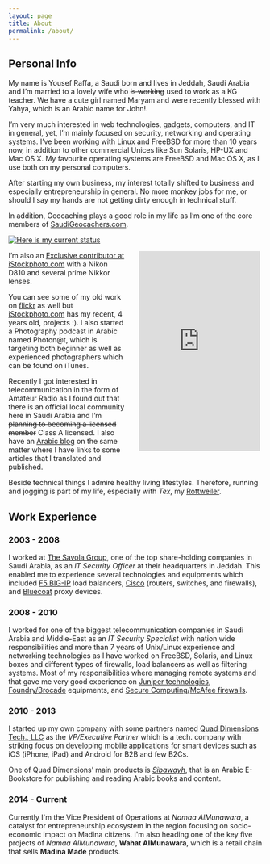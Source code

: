 ```yaml
---
layout: page
title: About
permalink: /about/
---
```


## Personal Info ##

My name is Yousef Raffa, a Saudi born and lives in Jeddah, Saudi Arabia and I’m married to a lovely wife who <s>is working</s> used to work as a KG teacher. We have a cute girl named Maryam and were recently blessed with Yahya, which is an Arabic name for John!.

I’m very much interested in web technologies, gadgets, computers, and IT in general, yet, I’m mainly focused on security, networking and operating systems. I’ve been working with Linux and FreeBSD for more than 10 years now, in addition to other commercial Unices like Sun Solaris, HP-UX and Mac OS X. My favourite operating systems are FreeBSD and Mac OS X, as I use both on my personal computers.

After starting my own business, my interest totally shifted to business and especially entrepreneurship in general. No more monkey jobs for me, or should I say my hands are not getting dirty enough in technical stuff.

In addition, Geocaching plays a good role in my life as I’m one of the core members of [SaudiGeocachers.com](http://www.saudigeocachers.com/).

[![Here is my current status](http://img.geocaching.com/stats/img.aspx?txt=View+my+profile&amp;uid=94f3f134-030d-49b0-9d31-53cd39df0c1e "Here is my current status")](http://www.geocaching.com/profile/?guid=94f3f134-030d-49b0-9d31-53cd39df0c1e)

<iframe style='width:240px;height:396px;float:right;margin: 0 5px 10px 25px;' width='240' height='396' border='0' frameborder='0' src='http://contributors.gettyimages.com/artist-toolkit/WebBanner.aspx?id=750'></iframe>

I&#8217;m also an [Exclusive contributor at iStockphoto.com](https://contributors.gettyimages.com/artist-toolkit/WebBanner.aspx?id=3449) with a Nikon D810 and several prime Nikkor lenses.

You can see some of my old work on [flickr](http://www.flickr.com/yraffah/) as well but [iStockphoto.com](http://www.linkconnector.com/ta.php?lc=065212056961005237&url=http%3A//www.istockphoto.com/search/portfolio/4026288) has my recent, 4 years old, projects :). I also started a Photography podcast in Arabic named Photon@t, which is targeting both beginner as well as experienced photographers which can be found on iTunes.

Recently I got interested in telecommunication in the form of Amateur Radio as I found out that there is an official local community here in Saudi Arabia and I&#8217;m <s>planning to becoming a licensed member</s> Class A licensed. I also have an [Arabic blog](http://hz1yr.com/) on the same matter where I have links to some articles that I translated and published.

Beside technical things I admire healthy living lifestyles. Therefore, running and jogging is part of my life, especially with *Tex*, my [Rottweiler](http://en.wikipedia.org/wiki/Rottweiler).


## Work Experience ##

### 2003 - 2008 ###

I worked at [The Savola Group](http://www.savola.com/), one of the top share-holding companies in Saudi Arabia, as an *IT Security Officer* at their headquarters in Jeddah. This enabled me to experience several technologies and equipments which included [F5 BIG-IP](http://www.f5.com/products/big-ip/) load balancers, [Cisco](http://www.cisco.com/) (routers, switches, and firewalls), and [Bluecoat](http://www.bluecoat.com/) proxy devices.

### 2008 - 2010 ###

I worked for one of the biggest telecommunication companies in Saudi Arabia and Middle-East as an *IT Security Specialist* with nation wide responsibilities and more than 7 years of Unix/Linux experience and networking technologies as I have worked on FreeBSD, Solaris, and Linux boxes and different types of firewalls, load balancers as well as filtering systems. Most of my responsibilities where managing remote systems and that gave me very good experience on [Juniper technologies](http://http://www.juniper.net/), [Foundry/Brocade](http://www.brocade.com/) equipments, and [Secure Computing](http://en.wikipedia.org/wiki/Secure_Computing)/[McAfee firewalls](http://www.mcafee.com/us/products/firewall-enterprise.aspx).

### 2010 - 2013 ###

I started up my own company with some partners named [Quad Dimensions Tech., LLC](http://www.qdimensions.com/ "Quad Dimensions Tech., LLC. Website") as the *VP/Executive Partner*  which is a tech. company with striking focus on developing mobile applications for smart devices such as iOS (iPhone, iPad) and Android for B2B and few B2Cs.

One of Quad Dimensions&#8217; main products is *[Sibawayh](http://www.sibawayhbooks.com/)*, that is an Arabic E-Bookstore for publishing and reading Arabic books and content.

### 2014 - Current ###

Currently I'm the Vice President of Operations at *Namaa AlMunawara*, a catalyst for entrepreneurship ecosystem in the region focusing on socio-economic impact on Madina citizens. I'm also heading one of the key five projects of *Namaa AlMunawara*, **Wahat AlMunawara**, which is a retail chain that sells **Madina Made** products.
